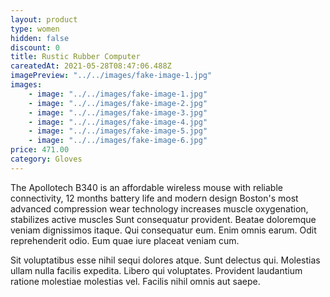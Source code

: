 ```yaml
---
layout: product
type: women
hidden: false
discount: 0
title: Rustic Rubber Computer
careatedAt: 2021-05-28T08:47:06.488Z
imagePreview: "../../images/fake-image-1.jpg"
images:
    - image: "../../images/fake-image-1.jpg"
    - image: "../../images/fake-image-2.jpg"
    - image: "../../images/fake-image-3.jpg"
    - image: "../../images/fake-image-4.jpg"
    - image: "../../images/fake-image-5.jpg"
    - image: "../../images/fake-image-6.jpg"
price: 471.00
category: Gloves
---
```

The Apollotech B340 is an affordable wireless mouse with reliable connectivity, 12 months battery life and modern design
Boston's most advanced compression wear technology increases muscle oxygenation, stabilizes active muscles
Sunt consequatur provident. Beatae doloremque veniam dignissimos itaque. Qui consequatur eum. Enim omnis earum. Odit reprehenderit odio. Eum quae iure placeat veniam cum.
 Sit voluptatibus esse nihil sequi dolores atque. Sunt delectus qui. Molestias ullam nulla facilis expedita. Libero qui voluptates. Provident laudantium ratione molestiae molestias vel. Facilis nihil omnis aut saepe.

